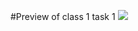 #Preview of class 1 task 1
![](https://github.com/user-attachments/assets/05d579c4-ea86-4a83-90f3-438be0a267ef)


